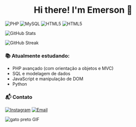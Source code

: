<h1 align="center">Hi there! I'm Emerson 👋 </h1>

![PHP](https://img.shields.io/badge/PHP-777BB4?style=for-the-badge&logo=php&logoColor=white)
![MySQL](https://img.shields.io/badge/MySQL-00758F?style=for-the-badge&logo=mysql&logoColor=white)
![HTML5](https://img.shields.io/badge/HTML5-E34F26?style=for-the-badge&logo=html5&logoColor=white)
![HTML5](https://img.shields.io/badge/CSS3-006FFF?style=for-the-badge&logo=css3&logoColor=white)

![GitHub Stats](https://github-readme-stats.vercel.app/api?username=emerson25k5&show_icons=true&theme=radical)

![GitHub Streak](https://streak-stats.demolab.com?user=emerson25k5&theme=radical&date_format=M%20j%5B%2C%20Y%5D)

  ### 📚 Atualmente estudando:
- PHP avançado (com orientação a objetos e MVC)
- SQL e modelagem de dados
- JavaScript e manipulação de DOM
- Python

### 📬 Contato

[![Instagram](https://img.shields.io/badge/-@emerson25k5-006FFF?style=flat-square&logo=Instagram&logoColor=black)](https://www.instagram.com/emerson25k5/)
[![Email](https://img.shields.io/badge/-Email-%23333?style=flat-square&logo=gmail&logoColor=white)](mailto:emerson25k5@gmail.com)


<img src="https://github.com/user-attachments/assets/1beeded3-9f85-4d99-a7cf-c5db1b3eaa44" alt="gato preto GIF">
